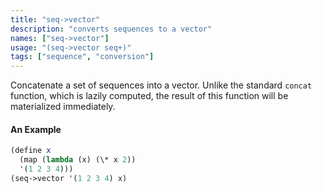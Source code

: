 ```yaml
---
title: "seq->vector"
description: "converts sequences to a vector"
names: ["seq->vector"]
usage: "(seq->vector seq+)"
tags: ["sequence", "conversion"]
---
```


Concatenate a set of sequences into a vector. Unlike the standard `concat` function, which is lazily computed, the result of this function will be materialized immediately.

#### An Example

```scheme
(define x
  (map (lambda (x) (\* x 2))
  '(1 2 3 4)))
(seq->vector '(1 2 3 4) x)
```

